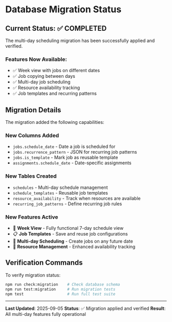 # Database Migration Status

## Current Status: ✅ COMPLETED

The multi-day scheduling migration has been successfully applied and verified. 

### Features Now Available:
- ✅ Week view with jobs on different dates
- ✅ Job copying between days  
- ✅ Multi-day job scheduling
- ✅ Resource availability tracking
- ✅ Job templates and recurring patterns

## Migration Details

The migration added the following capabilities:

### New Columns Added
- `jobs.schedule_date` - Date a job is scheduled for
- `jobs.recurrence_pattern` - JSON for recurring job patterns
- `jobs.is_template` - Mark job as reusable template
- `assignments.schedule_date` - Date-specific assignments

### New Tables Created
- `schedules` - Multi-day schedule management
- `schedule_templates` - Reusable job templates
- `resource_availability` - Track when resources are available
- `recurring_job_patterns` - Define recurring job rules

### New Features Active
- 📅 **Week View** - Fully functional 7-day schedule view
- 📋 **Job Templates** - Save and reuse job configurations  
- 🔄 **Multi-day Scheduling** - Create jobs on any future date
- 👷 **Resource Management** - Enhanced availability tracking

## Verification Commands

To verify migration status:
```bash
npm run check:migration    # Check database schema
npm run test:migration     # Run migration tests
npm test                   # Run full test suite
```

---

**Last Updated**: 2025-09-05
**Status**: ✅ Migration applied and verified
**Result**: All multi-day features fully operational